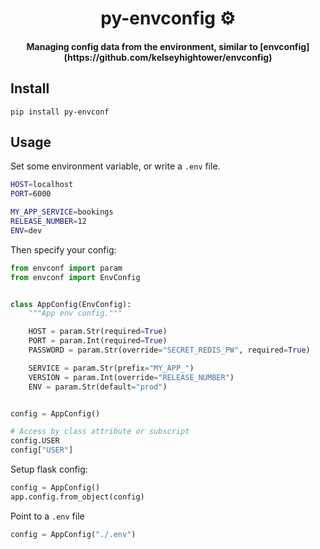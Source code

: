 <h1 align='center'>
    py-envconfig ⚙️
</h1>

<h4 align='center'>
    Managing config data from the environment, similar to [envconfig](https://github.com/kelseyhightower/envconfig)
</h4>

## Install

```
pip install py-envconf
```

## Usage

Set some environment variable, or write a `.env` file.

```bash
HOST=localhost
PORT=6000

MY_APP_SERVICE=bookings
RELEASE_NUMBER=12
ENV=dev
```

Then specify your config:

```python
from envconf import param
from envconf import EnvConfig


class AppConfig(EnvConfig):
    """App env config."""

    HOST = param.Str(required=True)
    PORT = param.Int(required=True)
    PASSWORD = param.Str(override="SECRET_REDIS_PW", required=True)

    SERVICE = param.Str(prefix="MY_APP_")
    VERSION = param.Int(override="RELEASE_NUMBER")
    ENV = param.Str(default="prod")


config = AppConfig()

# Access by class attribute or subscript
config.USER
config["USER"]
```

Setup flask config:

```python
config = AppConfig()
app.config.from_object(config)
```

Point to a `.env` file

```python
config = AppConfig("./.env")
```
